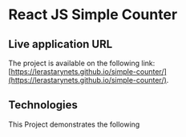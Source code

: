 # React JS Simple Counter

## Live application URL

The project is available on the following link: [https://lerastarynets.github.io/simple-counter/](https://lerastarynets.github.io/simple-counter/).

## Technologies

This Project demonstrates the following
